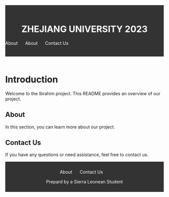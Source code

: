 
<html lang="en">
<head>
    <meta charset="UTF-8">
    <meta name="viewport" content="width=device-width, initial-scale=1.0">
    <title>README - Ibrahim</title>
  
<style>
    header {
        background-color: #333;
        color: white;
        text-align: center;
        padding: 20px 0;
    }

    header nav {
        text-align: left;
    }

    footer {
        background-color: #333;
        color: white;
        text-align: center;
        padding: 10px 0;
    }

    nav ul {
        list-style: none;
        padding: 0;
    }

    nav ul li {
        display: inline;
        margin-right: 20px;
    }

    nav ul li a {
        text-decoration: none;
        color: white;
    }
</style>

 </head>
<body>
    <header>
        <h1>ZHEJIANG UNIVERSITY 2023</h1>
        <nav>
            <ul>
                <li><a href="#about">About</a></li>
                <li><a href="#about">About</a></li>
                <li><a href="
                <li><a href="#contact">Contact Us</a></li>
            </ul>
        </nav>
    </header>


# Introduction

Welcome to the Ibrahim project. This README provides an overview of our project.

## About

In this section, you can learn more about our project.

## Contact Us

If you have any questions or need assistance, feel free to contact us.

<!-- Add more sections as needed -->

   <!-- Content Goes Here -->

   <footer>
        <nav>
            <ul>
                <li><a href="#Introduction">About</a></li>
                <li><a href="#contact Us">Contact Us</a></li>
            </ul>
        </nav>
       <P>Prepard by a Sierra Leonean Student</P>
    </footer>
</body>
</html>
